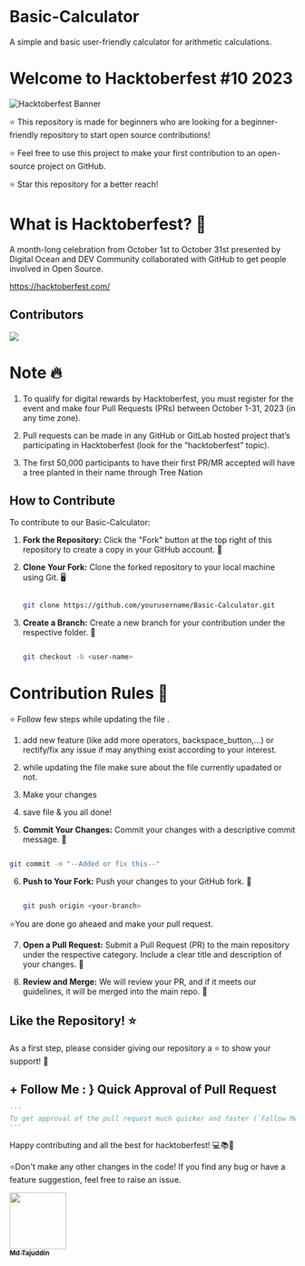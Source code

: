 # Basic-Calculator
A simple and basic user-friendly calculator for arithmetic calculations.
# Welcome to Hacktoberfest #10 2023
![Hacktoberfest Banner](hacktoberfest_icon.png)

⭐ This repository is made for beginners who are looking for a beginner-friendly repository to start open source contributions! 

⭐ Feel free to use this project to make your first contribution to an open-source project on GitHub.

⭐ Star this repository for a better reach!

# What is Hacktoberfest? 🤔
A month-long celebration from October 1st to October 31st presented by Digital Ocean and DEV Community collaborated with GitHub to get people involved in Open Source.

https://hacktoberfest.com/

 ## Contributors

 <a href="https://github.com/Sar-taj107/Basic-Calculator/graphs/contributors">
   <img src="https://contrib.rocks/image?repo=Sar-taj107/Basic-Calculator" />
 </a>

# Note 🔥
1. To qualify for digital rewards by Hacktoberfest, you must register for the event and make four Pull Requests (PRs) between October 1-31, 2023 (in any time zone).

2. Pull requests can be made in any GitHub or GitLab hosted project that’s participating in Hacktoberfest (look for the “hacktoberfest” topic). 

3. The first 50,000 participants to have their first PR/MR accepted will have a tree planted in their name through Tree Nation

## How to Contribute

To contribute to our Basic-Calculator:

1. **Fork the Repository:** Click the "Fork" button at the top right of this repository to create a copy in your GitHub account. 🍴

2. **Clone Your Fork:** Clone the forked repository to your local machine using Git. 🖥️

   ```bash
   
   git clone https://github.com/yourusername/Basic-Calculator.git
   
   ```

3. **Create a Branch:** Create a new branch for your contribution under the respective folder. 🌿

   ```bash
   
   git checkout -b <user-name>
   
   ```




# Contribution Rules 🤍

⭐ Follow few steps while updating the file .

1. add new feature (like add more operators, backspace_button,...) or rectify/fix any issue if may anything exist according to your interest.
2. while updating the file make sure about the file currently upadated or not.
3. Make your changes
4. save file & you all done!
  
5.  **Commit Your Changes:** Commit your changes with a descriptive commit message. 💬

   ```bash
   
   git commit -m "--Added or fix this--"
   
   ```

6. **Push to Your Fork:** Push your changes to your GitHub fork. 🚀

   ```bash
   
   git push origin <your-branch>
   
   ```
⭐️You are done go aheaed and make your pull request.

7. **Open a Pull Request:** Submit a Pull Request (PR) to the main repository under the respective category. Include a clear title and description of your changes. 🎯

8. **Review and Merge:** We will review your PR, and if it meets our guidelines, it will be merged into the main repo. 🤝

## Like the Repository! ⭐️

As a first step, please consider giving our repository a ⭐️ to show your support! 🌟
## + Follow Me : } Quick Approval of Pull Request

```py
'''
To get approval of the pull request much quicker and faster (`Follow Me`)🚀
'''
```
Happy contributing and all the best for hacktoberfest! 💻📚🚗

⭐️Don't make any other changes in the code! If you find any bug or have a feature suggestion, feel free to raise an issue.

<tr><td align="center"><a href="https://github.com/Sar-taj107"><kbd><img src="https://avatars3.githubusercontent.com/Sar-taj107?size=100" width="100px;" alt=""/></kbd><br /><sub><b>Md Tajuddin</b></sub></a><br /></td>

</tr>
